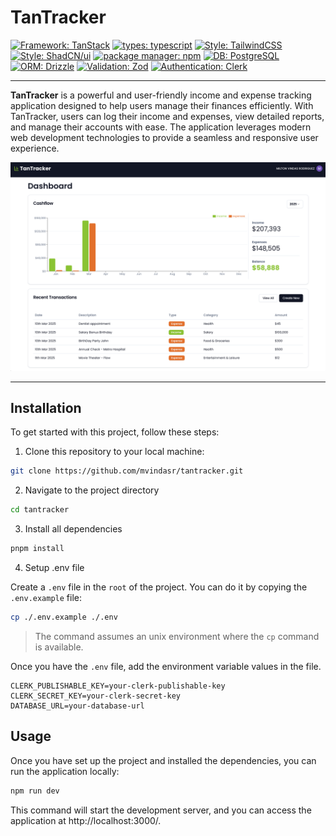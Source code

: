 # TanTracker

[![Framework: TanStack](https://img.shields.io/badge/framework-tanstack-blue.svg)](https://tanstack.com/)
[![types: typescript](https://img.shields.io/badge/types-typescript-blue.svg)](https://www.typescriptlang.org)
[![Style: TailwindCSS](https://img.shields.io/badge/style-tailwindcss-blue.svg)](https://tailwindcss.com/docs/installation)
[![Style: ShadCN/ui](https://img.shields.io/badge/style-shadCN-blue.svg)](https://ui.shadcn.com/)
[![package manager: npm](https://img.shields.io/badge/package_manager-npm-blue.svg)](https://www.npmjs.com/)
[![DB: PostgreSQL](https://img.shields.io/badge/database-postgresql-blue.svg)](https://www.postgresql.org/)
[![ORM: Drizzle](https://img.shields.io/badge/orm-drizzle-blue.svg)](https://orm.drizzle.team/)
[![Validation: Zod](https://img.shields.io/badge/validation-zod-blue.svg)](https://zod.dev/)
[![Authentication: Clerk](https://img.shields.io/badge/authentication-clerk-blue.svg)](https://clerk.dev/)

---

**TanTracker** is a powerful and user-friendly income and expense tracking application designed to help users manage their finances efficiently. With TanTracker, users can log their income and expenses, view detailed reports, and manage their accounts with ease. The application leverages modern web development technologies to provide a seamless and responsive user experience.

![TanTracker Screenshot](./public/assets/TanTracker.png)

---

## Installation

To get started with this project, follow these steps:

1. Clone this repository to your local machine:

```bash
git clone https://github.com/mvindasr/tantracker.git
```

2. Navigate to the project directory

```bash
cd tantracker
```

3. Install all dependencies

```bash
pnpm install
```

4. Setup .env file

Create a `.env` file in the `root` of the project. You can do it by copying the `.env.example` file:

```bash
cp ./.env.example ./.env
```

> The command assumes an unix environment where the `cp` command is available.

Once you have the `.env` file, add the environment variable values in the file.

```env
CLERK_PUBLISHABLE_KEY=your-clerk-publishable-key
CLERK_SECRET_KEY=your-clerk-secret-key
DATABASE_URL=your-database-url
```

## Usage

Once you have set up the project and installed the dependencies, you can run the application locally:

```bash
npm run dev
```

This command will start the development server, and you can access the application at http://localhost:3000/.
